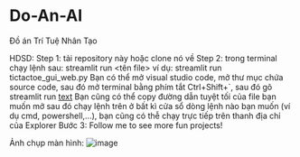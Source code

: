 # Do-An-AI
Đồ án Trí Tuệ Nhân Tạo


HDSD:
Step 1:
tải repository này hoặc clone nó về
Step 2:
trong terminal chạy lệnh sau:
streamlit run <tên file>
ví dụ: streamlit run tictactoe_gui_web.py
Bạn có thể mở visual studio code, mở thư mục chứa source code, sau đó mở terminal bằng phím tắt Ctrl+Shift+`, sau đó gõ streamlit run [text](tictactoe_gui_web.py)
Bạn cũng có thể copy đường dẫn tuyệt tối của file bạn muốn mở sau đó chạy lệnh trên ở bất kì cửa sổ dòng lệnh nào bạn muốn (ví dụ cmd, powershell,...), bạn cũng có thễ chạy trực tiếp trên thanh địa chỉ của Explorer
Bước 3:
Follow me to see more fun projects!

Ảnh chụp màn hình:
![image](https://github.com/tuoitho/Do-An-AI/assets/135036590/6ac0b073-92fb-478f-87cb-c2ee9607a1ae)
